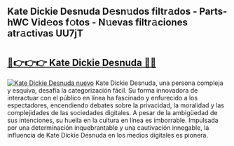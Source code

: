 ## Kate Dickie Desnuda D𝚎sn𝚞dos filtr𝚊dos - Parts-hWC Vid𝚎os f𝚘tos - N𝚞evas filtr𝚊ciones atr𝚊ctivas UU7jT

# <h2><a href="http://mb0abg.tromn.icu/?c=Kate+Dickie+Desnuda">🔗👉👉👉 Kate Dickie Desnuda 🔗🔗</a></h2>

[![Kate Dickie Desnuda nuevo](https://i.imgur.com/pEAQMta.gif)](http://mb0abg.tromn.icu/?c=Kate+Dickie+Desnuda)
Kate Dickie Desnuda, una persona compleja y esquiva, desafía la categorización fácil. Su forma innovadora de interactuar con el público en línea ha fascinado y enfurecido a los espectadores, encendiendo debates sobre la privacidad, la moralidad y las complejidades de las sociedades digitales. A pesar de la ambigüedad de sus intenciones, su huella en la cultura en línea es imborrable. Impulsada por una determinación inquebrantable y una cautivación innegable, la influencia de Kate Dickie Desnuda en los medios digitales es pionera.
